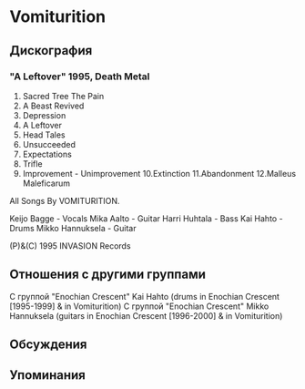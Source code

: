 # Vomiturition



## Дискография

### "A Leftover" 1995, Death Metal

1. Sacred Tree The Pain
2. A Beast Revived
3. Depression
4. A Leftover
5. Head Tales
6. Unsucceeded
7. Expectations
8. Trifle
9. Improvement - Unimprovement
10.Extinction
11.Abandonment
12.Malleus Maleficarum

All Songs By VOMITURITION.

Keijo Bagge - Vocals
Mika Aalto - Guitar
Harri Huhtala - Bass
Kai Hahto - Drums
Mikko Hannuksela - Guitar

(P)&(C) 1995 INVASION Records


## Отношения с другими группами

C группой "Enochian Crescent" Kai Hahto (drums in Enochian Crescent [1995-1999] & in Vomiturition)
C группой "Enochian Crescent" Mikko Hannuksela (guitars in Enochian Crescent [1996-2000] & in Vomiturition)

## Обсуждения


## Упоминания

